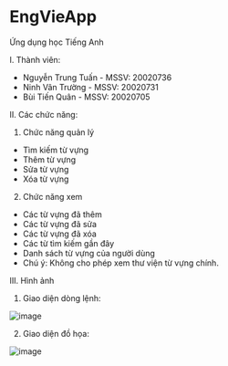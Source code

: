 # EngVieApp
Ứng dụng học Tiếng Anh

I. Thành viên:
- Nguyễn Trung Tuấn - MSSV: 20020736
- Ninh Vân Trường - MSSV: 20020731
- Bùi Tiến Quân - MSSV: 20020705

II. Các chức năng: 
1. Chức năng quản lý
- Tìm kiếm từ vựng
- Thêm từ vựng
- Sửa từ vựng
- Xóa từ vựng
2. Chức năng xem
- Các từ vựng đã thêm
- Các từ vựng đã sửa
- Các từ vựng đã xóa
- Các từ tìm kiếm gần đây
- Danh sách từ vựng của người dùng
- Chú ý: Không cho phép xem thư viện từ vựng chính.

III. Hình ảnh 
1. Giao diện dòng lệnh:

![image](https://github.com/2301NTTuan/EngVieApp/assets/129706740/1eaa544f-9230-40c0-9436-46597f982749)


2. Giao diện đồ họa:

![image](https://github.com/2301NTTuan/EngVieApp/assets/129706740/d4ad4bae-f024-41dc-84a6-1c6f29cd0e6a)


